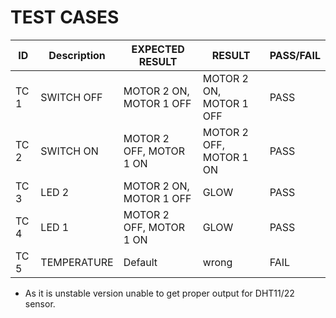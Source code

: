 # TEST CASES



|  ID   | Description | EXPECTED RESULT | RESULT  | PASS/FAIL |
| ----- | ----------- | --------------- | ------  | --------- |
| TC 1 |   SWITCH OFF  |  MOTOR 2 ON, MOTOR 1 OFF  |  MOTOR 2 ON, MOTOR 1 OFF | PASS  |
| TC 2 |   SWITCH ON   |  MOTOR 2 OFF, MOTOR 1 ON  |  MOTOR 2 OFF, MOTOR 1 ON | PASS  |
| TC 3 |   LED 2  |  MOTOR 2 ON, MOTOR 1 OFF  | GLOW | PASS  |
| TC 4 |   LED 1  |  MOTOR 2 OFF, MOTOR 1 ON  | GLOW | PASS  |
| TC 5 |   TEMPERATURE  |  Default  |  wrong | FAIL  |  

* As it is unstable version unable to get proper output for DHT11/22 sensor.
